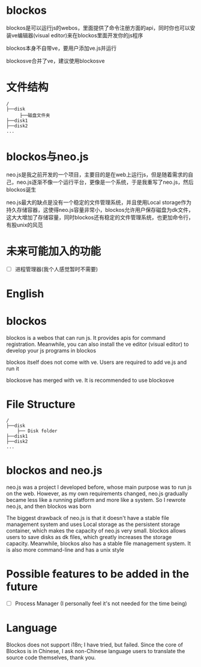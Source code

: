 # blockos
blockos是可以运行js的webos，里面提供了命令注册方面的api，同时你也可以安装ve编辑器(visual editor)来在blockos里面开发你的js程序

blockos本身不自带ve，要用户添加ve.js并运行

blockosve合并了ve，建议使用blockosve
# 文件结构
```
/
├──disk
     ├──磁盘文件夹
├──disk1
├──disk2
...
```
# blockos与neo.js
neo.js是我之前开发的一个项目，主要目的是在web上运行js，但是随着需求的自己，neo.js逐渐不像一个运行平台，更像是一个系统，于是我重写了neo.js，然后blockos诞生

neo.js最大的缺点是没有一个稳定的文件管理系统，并且使用Local storage作为持久存储容器，这使得neo.js容量非常小，blockos允许用户保存磁盘为dk文件，这大大增加了存储容量，同时blockos还有稳定的文件管理系统，也更加命令行，有股unix的风范
# 未来可能加入的功能
- [ ] 进程管理器(我个人感觉暂时不需要)




# English
# blockos
blockos is a webos that can run js. It provides apis for command registration. Meanwhile, you can also install the ve editor (visual editor) to develop your js programs in blockos

blockos itself does not come with ve. Users are required to add ve.js and run it

blockosve has merged with ve. It is recommended to use blockosve
# File Structure
```
/
├──disk
    ├── Disk folder
├──disk1
├──disk2
...
```
# blockos and neo.js
neo.js was a project I developed before, whose main purpose was to run js on the web. However, as my own requirements changed, neo.js gradually became less like a running platform and more like a system. So I rewrote neo.js, and then blockos was born

The biggest drawback of neo.js is that it doesn't have a stable file management system and uses Local storage as the persistent storage container, which makes the capacity of neo.js very small. blockos allows users to save disks as dk files, which greatly increases the storage capacity. Meanwhile, blockos also has a stable file management system. It is also more command-line and has a unix style
# Possible features to be added in the future
- [ ] Process Manager (I personally feel it's not needed for the time being)
# Language
Blockos does not support i18n; I have tried, but failed. Since the core of Blockos is in Chinese, I ask non-Chinese language users to translate the source code themselves, thank you.
